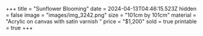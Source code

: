 +++
title = "Sunflower Blooming"
date = 2024-04-13T04:46:15.523Z
hidden = false
image = "images/img_3242.png"
size = "101cm by 101cm"
material = "Acrylic on canvas with satin varnish "
price = "$1,200"
sold = true
printable = true
+++
